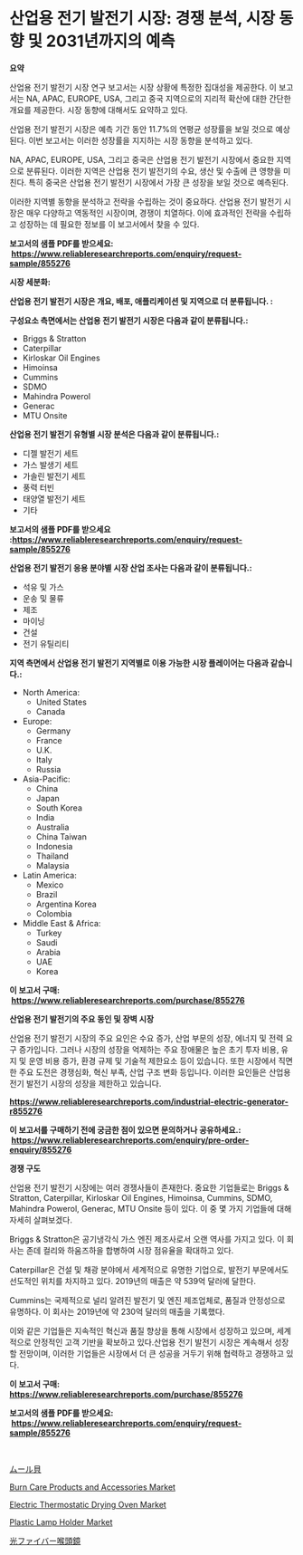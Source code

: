 <p><h1>산업용 전기 발전기 시장: 경쟁 분석, 시장 동향 및 2031년까지의 예측</h1></p><p><strong>요약</strong></p>
<p><p>산업용 전기 발전기 시장 연구 보고서는 시장 상황에 특정한 집대성을 제공한다. 이 보고서는 NA, APAC, EUROPE, USA, 그리고 중국 지역으로의 지리적 확산에 대한 간단한 개요를 제공한다. 시장 동향에 대해서도 요약하고 있다.</p><p>산업용 전기 발전기 시장은 예측 기간 동안 11.7%의 연평균 성장률을 보일 것으로 예상된다. 이번 보고서는 이러한 성장률을 지지하는 시장 동향을 분석하고 있다.</p><p>NA, APAC, EUROPE, USA, 그리고 중국은 산업용 전기 발전기 시장에서 중요한 지역으로 분류된다. 이러한 지역은 산업용 전기 발전기의 수요, 생산 및 수출에 큰 영향을 미친다. 특히 중국은 산업용 전기 발전기 시장에서 가장 큰 성장을 보일 것으로 예측된다.</p><p>이러한 지역별 동향을 분석하고 전략을 수립하는 것이 중요하다. 산업용 전기 발전기 시장은 매우 다양하고 역동적인 시장이며, 경쟁이 치열하다. 이에 효과적인 전략을 수립하고 성장하는 데 필요한 정보를 이 보고서에서 찾을 수 있다.</p></p>
<p><strong>보고서의 샘플 PDF를 받으세요: &nbsp;<a href="https://www.reliableresearchreports.com/enquiry/request-sample/855276">https://www.reliableresearchreports.com/enquiry/request-sample/855276</a></strong></p>
<p><strong>시장 세분화:</strong></p>
<p><strong> 산업용 전기 발전기 시장은 개요, 배포, 애플리케이션 및 지역으로 더 분류됩니다. :</strong></p>
<p><strong>구성요소 측면에서는 산업용 전기 발전기 시장은 다음과 같이 분류됩니다.:</strong></p>
<p><ul><li>Briggs & Stratton</li><li>Caterpillar</li><li>Kirloskar Oil Engines</li><li>Himoinsa</li><li>Cummins</li><li>SDMO</li><li>Mahindra Powerol</li><li>Generac</li><li>MTU Onsite</li></ul></p>
<p><strong> 산업용 전기 발전기 유형별 시장 분석은 다음과 같이 분류됩니다.:</strong></p>
<p><ul><li>디젤 발전기 세트</li><li>가스 발생기 세트</li><li>가솔린 발전기 세트</li><li>풍력 터빈</li><li>태양열 발전기 세트</li><li>기타</li></ul></p>
<p><strong>보고서의 샘플 PDF를 받으세요 :<a href="https://www.reliableresearchreports.com/enquiry/request-sample/855276">https://www.reliableresearchreports.com/enquiry/request-sample/855276</a></strong></p>
<p><strong> 산업용 전기 발전기 응용 분야별 시장 산업 조사는 다음과 같이 분류됩니다.:</strong></p>
<p><ul><li>석유 및 가스</li><li>운송 및 물류</li><li>제조</li><li>마이닝</li><li>건설</li><li>전기 유틸리티</li></ul></p>
<p><strong>지역 측면에서 산업용 전기 발전기 지역별로 이용 가능한 시장 플레이어는 다음과 같습니다.:</strong></p>
<p><ul>
    <li>
        North America:
        <ul>
            <li>United States</li>
            <li>Canada</li>
        </ul>
    </li>
    <li>
        Europe:
        <ul>
            <li>Germany</li>
            <li>France</li>
            <li>U.K.</li>
            <li>Italy</li>
            <li>Russia</li>
        </ul>
    </li>
    <li>
        Asia-Pacific:
        <ul>
            <li>China</li>
            <li>Japan</li>
            <li>South Korea</li>
            <li>India</li>
            <li>Australia</li>
            <li>China Taiwan</li>
            <li>Indonesia</li>
            <li>Thailand</li>
            <li>Malaysia</li>
        </ul>
    </li>
    <li>
        Latin America:
        <ul>
            <li>Mexico</li>
            <li>Brazil</li>
            <li>Argentina Korea</li>
            <li>Colombia</li>
        </ul>
    </li>
    <li>
        Middle East & Africa:
        <ul>
            <li>Turkey</li>
            <li>Saudi</li>
            <li>Arabia</li>
            <li>UAE</li>
            <li>Korea</li>
        </ul>
    </li>
    </ul></p>
<p><strong>이 보고서 구매: &nbsp;<a href="https://www.reliableresearchreports.com/purchase/855276">https://www.reliableresearchreports.com/purchase/855276</a></strong></p>
<p><strong>산업용 전기 발전기의 주요 동인 및 장벽 시장</strong></p>
<p><p>산업용 전기 발전기 시장의 주요 요인은 수요 증가, 산업 부문의 성장, 에너지 및 전력 요구 증가입니다. 그러나 시장의 성장을 억제하는 주요 장애물은 높은 초기 투자 비용, 유지 및 운영 비용 증가, 환경 규제 및 기술적 제한요소 등이 있습니다. 또한 시장에서 직면한 주요 도전은 경쟁심화, 혁신 부족, 산업 구조 변화 등입니다. 이러한 요인들은 산업용 전기 발전기 시장의 성장을 제한하고 있습니다.</p></p>
<p><strong><a href="https://www.reliableresearchreports.com/industrial-electric-generator-r855276">https://www.reliableresearchreports.com/industrial-electric-generator-r855276</a></strong></p>
<p><strong>이 보고서를 구매하기 전에 궁금한 점이 있으면 문의하거나 공유하세요.: &nbsp;<a href="https://www.reliableresearchreports.com/enquiry/pre-order-enquiry/855276">https://www.reliableresearchreports.com/enquiry/pre-order-enquiry/855276</a></strong></p>
<p><strong>경쟁 구도</strong></p>
<p><p>산업용 전기 발전기 시장에는 여러 경쟁사들이 존재한다. 중요한 기업들로는 Briggs & Stratton, Caterpillar, Kirloskar Oil Engines, Himoinsa, Cummins, SDMO, Mahindra Powerol, Generac, MTU Onsite 등이 있다. 이 중 몇 가지 기업들에 대해 자세히 살펴보겠다.</p><p>Briggs & Stratton은 공기냉각식 가스 엔진 제조사로서 오랜 역사를 가지고 있다. 이 회사는 존데 컬리와 하움즈하을 합병하여 시장 점유율을 확대하고 있다.</p><p>Caterpillar은 건설 및 채광 분야에서 세계적으로 유명한 기업으로, 발전기 부문에서도 선도적인 위치를 차지하고 있다. 2019년의 매출은 약 539억 달러에 달한다.</p><p>Cummins는 국제적으로 널리 알려진 발전기 및 엔진 제조업체로, 품질과 안정성으로 유명하다. 이 회사는 2019년에 약 230억 달러의 매출을 기록했다.</p><p>이와 같은 기업들은 지속적인 혁신과 품질 향상을 통해 시장에서 성장하고 있으며, 세계적으로 안정적인 고객 기반을 확보하고 있다.산업용 전기 발전기 시장은 계속해서 성장할 전망이며, 이러한 기업들은 시장에서 더 큰 성공을 거두기 위해 협력하고 경쟁하고 있다.</p></p>
<p><strong>이 보고서 구매: &nbsp; <a href="https://www.reliableresearchreports.com/purchase/855276">https://www.reliableresearchreports.com/purchase/855276</a></strong></p>
<p><strong>보고서의 샘플 PDF를 받으세요: &nbsp;<a href="https://www.reliableresearchreports.com/enquiry/request-sample/855276">https://www.reliableresearchreports.com/enquiry/request-sample/855276</a></strong><strong></strong></p>
<p>&nbsp;</p>
<p><p><a href="https://github.com/mathieurico66/Market-Research-Report-List-1/blob/main/786383129816.md">ムール貝</a></p><p><a href="https://www.linkedin.com/pulse/burn-care-products-accessories-market-trends-forecast-competitive-rzp0e?trackingId=I0BPtP2kdLpaoz0LsNvvEw%3D%3D">Burn Care Products and Accessories Market</a></p><p><a href="https://github.com/arionmp/Market-Research-Report-List-2/blob/main/electric-thermostatic-drying-oven-market.md">Electric Thermostatic Drying Oven Market</a></p><p><a href="https://www.linkedin.com/pulse/plastic-lamp-holder-market-competitive-analysis-trends-forecast-hxqpe?trackingId=wV8500qc3ScbFiGopACFBg%3D%3D">Plastic Lamp Holder Market</a></p><p><a href="https://github.com/ycmtqqhvk3273/Market-Research-Report-List-1/blob/main/283536829815.md">光ファイバー喉頭鏡</a></p></p>